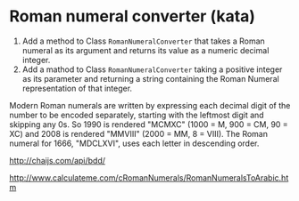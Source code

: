 # Roman numeral converter (kata)

1. Add a method to Class `RomanNumeralConverter` that takes a Roman numeral as its argument and returns its value as a numeric decimal integer.
2. Add a mathod to Class `RomanNumeralConverter` taking a positive integer as its parameter and returning a string containing the Roman Numeral representation of that integer.

Modern Roman numerals are written by expressing each decimal digit of the number to be encoded separately, starting with the leftmost digit and skipping any 0s. So 1990 is rendered "MCMXC" (1000 = M, 900 = CM, 90 = XC) and 2008 is rendered "MMVIII" (2000 = MM, 8 = VIII). The Roman numeral for 1666, "MDCLXVI", uses each letter in descending order.

http://chaijs.com/api/bdd/

http://www.calculateme.com/cRomanNumerals/RomanNumeralsToArabic.htm
